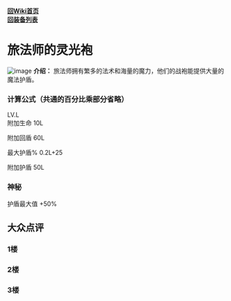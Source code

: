 [**回Wiki首页**](../README.md)   
[**回装备列表**](../README.md)   
# 旅法师的灵光袍
![image](https://user-images.githubusercontent.com/35645329/193944192-29cdd432-49fe-4cc5-9810-8d4ece82ac87.png) **介绍：** 旅法师拥有繁多的法术和海量的魔力，他们的战袍能提供大量的魔法护盾。
### 计算公式（共通的百分比乘部分省略）
LV.L   
附加生命 10L

附加回盾 60L

最大护盾% 0.2L+25

附加护盾 50L

### 神秘
护盾最大值 +50%

## 大众点评
### 1楼 

### 2楼 

### 3楼 
